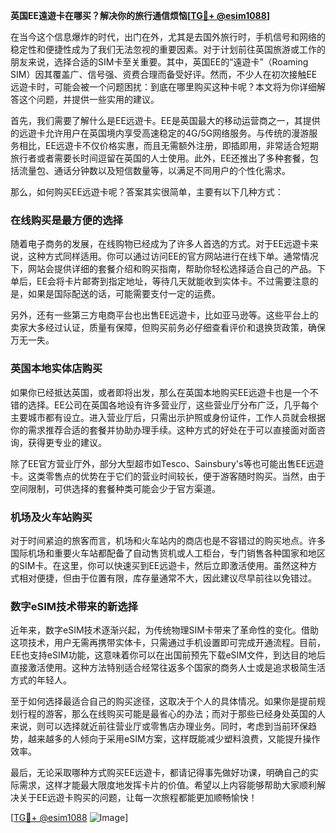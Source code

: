 **英国EE遠遊卡在哪买？解决你的旅行通信烦恼[[TG💪+ @esim1088](https://t.me/s/esim1088)]**

在当今这个信息爆炸的时代，出门在外，尤其是去国外旅行时，手机信号和网络的稳定性和便捷性成为了我们无法忽视的重要因素。对于计划前往英国旅游或工作的朋友来说，选择合适的SIM卡至关重要。其中，英国EE的“遠遊卡”（Roaming SIM）因其覆盖广、信号强、资费合理而备受好评。然而，不少人在初次接触EE远遊卡时，可能会被一个问题困扰：到底在哪里购买这种卡呢？本文将为你详细解答这个问题，并提供一些实用的建议。

首先，我们需要了解什么是EE远遊卡。EE是英国最大的移动运营商之一，其提供的远遊卡允许用户在英国境内享受高速稳定的4G/5G网络服务。与传统的漫游服务相比，EE远遊卡不仅价格实惠，而且无需额外注册，即插即用，非常适合短期旅行者或者需要长时间逗留在英国的人士使用。此外，EE还推出了多种套餐，包括流量包、通话分钟数以及短信数量等，以满足不同用户的个性化需求。

那么，如何购买EE远遊卡呢？答案其实很简单，主要有以下几种方式：

### 在线购买是最方便的选择

随着电子商务的发展，在线购物已经成为了许多人首选的方式。对于EE远遊卡来说，这种方式同样适用。你可以通过访问EE的官方网站进行在线下单。通常情况下，网站会提供详细的套餐介绍和购买指南，帮助你轻松选择适合自己的产品。下单后，EE会将卡片邮寄到指定地址，等待几天就能收到实体卡。不过需要注意的是，如果是国际配送的话，可能需要支付一定的运费。

另外，还有一些第三方电商平台也出售EE远遊卡，比如亚马逊等。这些平台上的卖家大多经过认证，质量有保障，但购买前务必仔细查看评价和退换货政策，确保万无一失。

### 英国本地实体店购买

如果你已经抵达英国，或者即将出发，那么在英国本地购买EE远遊卡也是一个不错的选择。EE公司在英国各地设有许多营业厅，这些营业厅分布广泛，几乎每个主要城市都有设立。进入营业厅后，只需出示护照或身份证件，工作人员就会根据你的需求推荐合适的套餐并协助办理手续。这种方式的好处在于可以直接面对面咨询，获得更专业的建议。

除了EE官方营业厅外，部分大型超市如Tesco、Sainsbury's等也可能出售EE远遊卡。这类零售点的优势在于它们的营业时间较长，便于游客随时购买。当然，由于空间限制，可供选择的套餐种类可能会少于官方渠道。

### 机场及火车站购买

对于时间紧迫的旅客而言，机场和火车站内的商店也是不容错过的购买地点。许多国际机场和重要火车站都配备了自动售货机或人工柜台，专门销售各种国家和地区的SIM卡。在这里，你可以快速买到EE远遊卡，然后立即激活使用。虽然这种方式相对便捷，但由于位置有限，库存量通常不大，因此建议尽早前往以免错过。

### 数字eSIM技术带来的新选择

近年来，数字eSIM技术逐渐兴起，为传统物理SIM卡带来了革命性的变化。借助这项技术，用户无需再携带实体卡，只需通过手机设置即可完成开通流程。目前，EE也支持eSIM功能，这意味着你可以在出国前预先下载eSIM文件，到达目的地后直接激活使用。这种方法特别适合经常往返多个国家的商务人士或是追求极简生活方式的年轻人。

至于如何选择最适合自己的购买途径，这取决于个人的具体情况。如果你是提前规划行程的游客，那么在线购买可能是最省心的办法；而对于那些已经身处英国的人来说，则可以选择就近前往营业厅或零售店办理业务。同时，考虑到当前环保趋势，越来越多的人倾向于采用eSIM方案，这样既能减少塑料浪费，又能提升操作效率。

最后，无论采取哪种方式购买EE远遊卡，都请记得事先做好功课，明确自己的实际需求，这样才能最大限度地发挥卡片的价值。希望以上内容能够帮助大家顺利解决关于EE远遊卡购买的问题，让每一次旅程都能更加顺畅愉快！

[[TG💪+ @esim1088](https://t.me/s/esim1088) ![Image](https://i.postimg.cc/4NQfJmqS/Snipaste-2025-05-13-00-14-12.png)]